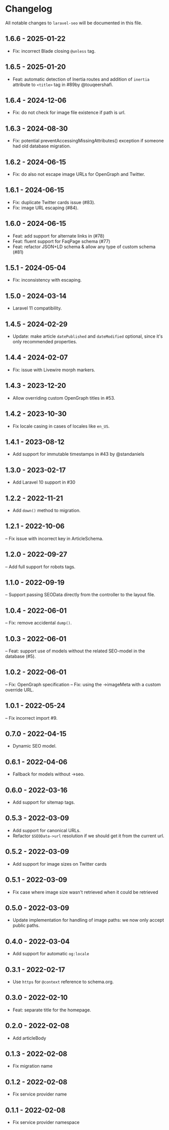 # Changelog

All notable changes to `laravel-seo` will be documented in this file.

## 1.6.6 - 2025-01-22

- Fix: incorrect Blade closing `@unless` tag.

## 1.6.5 - 2025-01-20

- Feat: automatic detection of Inertia routes and addition of `inertia` attribute to `<title>` tag in #89by @touqeershafi.

## 1.6.4 - 2024-12-06

- Fix: do not check for image file existence if path is url.

## 1.6.3 - 2024-08-30

- Fix: potential preventAccessingMissingAttributes() exception if someone had old database migration.

## 1.6.2 - 2024-06-15

- Fix: do also not escape image URLs for OpenGraph and Twitter.

## 1.6.1 - 2024-06-15

- Fix: duplicate Twitter cards issue (#83).
- Fix: image URL escaping (#84).

## 1.6.0 - 2024-06-15

- Feat: add support for alternate links in (#78)
- Feat: fluent support for FaqPage schema (#77)
- Feat: refactor JSON+LD schema & allow any type of custom schema (#81)

## 1.5.1 - 2024-05-04

- Fix: inconsistency with escaping.

## 1.5.0 - 2024-03-14

- Laravel 11 compatibility.

## 1.4.5 - 2024-02-29

- Update: make article `datePublished` and `dateModified` optional, since it's only recommended properties.

## 1.4.4 - 2024-02-07

- Fix: issue with Livewire morph markers.

## 1.4.3 - 2023-12-20

- Allow overriding custom OpenGraph titles in #53.

## 1.4.2 - 2023-10-30

- Fix locale casing in cases of locales like `en_US`.

## 1.4.1 - 2023-08-12

- Add support for immutable timestamps in #43 by @standaniels

## 1.3.0 - 2023-02-17

- Add Laravel 10 support in #30

## 1.2.2 - 2022-11-21

- Add `down()` method to migration.

## 1.2.1 - 2022-10-06

– Fix issue with incorrect key in ArticleSchema.

## 1.2.0 - 2022-09-27

– Add full support for robots tags.

## 1.1.0 - 2022-09-19

– Support passing SEOData directly from the controller to the layout file.

## 1.0.4 - 2022-06-01

– Fix: remove accidental `dump()`.

## 1.0.3 - 2022-06-01

– Feat: support use of models without the related SEO-model in the database (#5).

## 1.0.2 - 2022-06-01

– Fix: OpenGraph specification
– Fix: using the ->imageMeta with a custom override URL.

## 1.0.1 - 2022-05-24

– Fix incorrect import #9.

## 0.7.0 - 2022-04-15

- Dynamic SEO model.

## 0.6.1 - 2022-04-06

- Fallback for models without ->seo.

## 0.6.0 - 2022-03-16

- Add support for sitemap tags.

## 0.5.3 - 2022-03-09

- Add support for canonical URLs.
- Refactor `$SEOData->url` resolution if we should get it from the current url.

## 0.5.2 - 2022-03-09

- Add support for image sizes on Twitter cards

## 0.5.1 - 2022-03-09

- Fix case where image size wasn't retrieved when it could be retrieved

## 0.5.0 - 2022-03-09

- Update implementation for handling of image paths: we now only accept public paths.

## 0.4.0 - 2022-03-04

- Add support for automatic `og:locale`

## 0.3.1 - 2022-02-17

- Use `https` for `@context` reference to schema.org.

## 0.3.0 - 2022-02-10

- Feat: separate title for the homepage.

## 0.2.0 - 2022-02-08

- Add articleBody

## 0.1.3 - 2022-02-08

- Fix migration name

## 0.1.2 - 2022-02-08

- Fix service provider name

## 0.1.1 - 2022-02-08

- Fix service provider namespace

